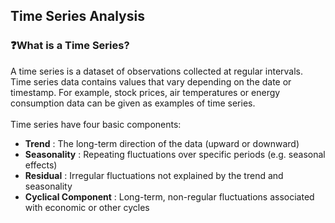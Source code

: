 ## Time Series Analysis
### :question:What is a Time Series?
A time series is a dataset of observations collected at regular intervals. Time series data contains values ​​that vary depending on the date or timestamp. For example, stock prices, air temperatures or energy consumption data can be given as examples of time series. <br> <br>
Time series have four basic components:
* **Trend** : The long-term direction of the data (upward or downward)
* **Seasonality** : Repeating fluctuations over specific periods (e.g. seasonal effects)
* **Residual** :  Irregular fluctuations not explained by the trend and seasonality
* **Cyclical Component** : Long-term, non-regular fluctuations associated with economic or other cycles
